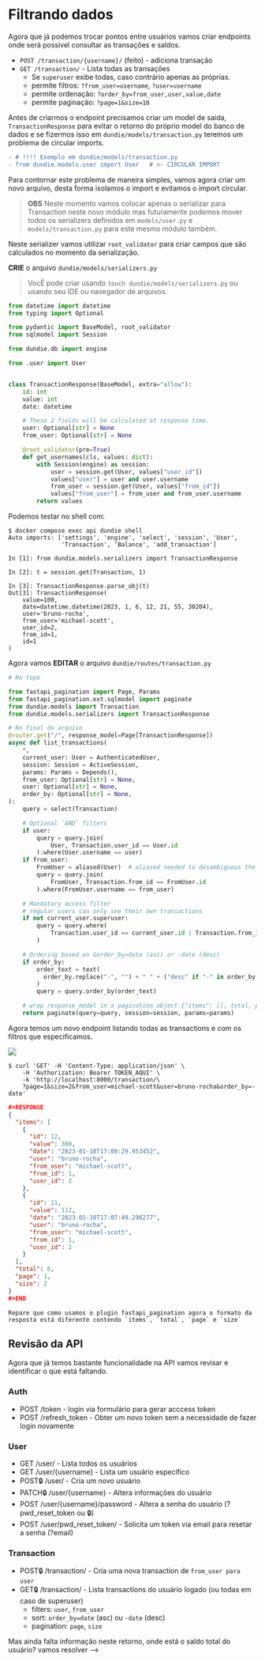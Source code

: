 # Filtrando dados

Agora que já podemos trocar pontos entre usuários vamos criar endpoints onde será possivel consultar
as transações e saldos.

- `POST /transaction/{username}/` (feito) - adiciona transação 
- `GET /transaction/` - Lista todas as transações 
    - Se `superuser` exibe todas, caso contrário apenas as próprias.
    - permite filtros: `?from_user=username`, `?user=username`
    - permite ordenação: `?order_by=from_user,user,value,date`
    - permite paginação: `?page=1&size=10` 


Antes de criarmos o endpoint precisamos criar um model de saida, `TransactionResponse`
para evitar o retorno do próprio model do banco de dados e se fizermos isso em `dundie/models/transaction.py` teremos um problema de circular imports.

```diff
- # !!!! Exemplo em dundie/models/transaction.py
- from dundie.models.user import User   # <- CIRCULAR IMPORT 
```

Para contornar este problema de maneira simples, vamos agora criar um novo arquivo, desta forma isolamos o import e evitamos o import circular.

> **OBS** Neste momento vamos colocar apenas o serializar para Transaction neste novo módulo 
> mas futuramente podemos mover todos os serializers definidos em `models/user.py` e `models/transaction.py` 
> para este mesmo módulo também.

Neste serializer vamos utilizar `root_validator` para criar campos que são calculados no 
momento da serialização.

**CRIE** o arquivo `dundie/models/serializers.py` 

> VocÊ pode criar usando `touch dundie/models/serializers.py` ou usando seu IDE ou navegador de arquivos.

```python
from datetime import datetime
from typing import Optional

from pydantic import BaseModel, root_validator
from sqlmodel import Session

from dundie.db import engine

from .user import User


class TransactionResponse(BaseModel, extra="allow"):
    id: int
    value: int
    date: datetime

    # These 2 fields will be calculated at response time.
    user: Optional[str] = None
    from_user: Optional[str] = None

    @root_validator(pre=True)
    def get_usernames(cls, values: dict):
        with Session(engine) as session:
            user = session.get(User, values["user_id"])
            values["user"] = user and user.username
            from_user = session.get(User, values["from_id"])
            values["from_user"] = from_user and from_user.username
        return values
```

Podemos testar no shell com:

```console
$ docker compose exec api dundie shell
Auto imports: ['settings', 'engine', 'select', 'session', 'User', 
               'Transaction', 'Balance', 'add_transaction']

In [1]: from dundie.models.serializers import TransactionResponse

In [2]: t = session.get(Transaction, 1)

In [3]: TransactionResponse.parse_obj(t)
Out[3]: TransactionResponse(
    value=100, 
    date=datetime.datetime(2023, 1, 6, 12, 21, 55, 30204), 
    user='bruno-rocha', 
    from_user='michael-scott', 
    user_id=2, 
    from_id=1, 
    id=1
)
```

Agora vamos **EDITAR** o arquivo `dundie/routes/transaction.py`

```python
# No topo

from fastapi_pagination import Page, Params
from fastapi_pagination.ext.sqlmodel import paginate
from dundie.models import Transaction
from dundie.models.serializers import TransactionResponse

# No final do arquivo
@router.get("/", response_model=Page[TransactionResponse])
async def list_transactions(
    *,
    current_user: User = AuthenticatedUser,
    session: Session = ActiveSession,
    params: Params = Depends(),
    from_user: Optional[str] = None,
    user: Optional[str] = None,
    order_by: Optional[str] = None,
):
    query = select(Transaction)

    # Optional `AND` filters
    if user:
        query = query.join(
            User, Transaction.user_id == User.id
        ).where(User.username == user)
    if from_user:
        FromUser = aliased(User)  # aliased needed to desambiguous the join
        query = query.join(
            FromUser, Transaction.from_id == FromUser.id
        ).where(FromUser.username == from_user)

    # Mandatory access filter
    # regular users can only see their own transactions
    if not current_user.superuser:
        query = query.where(
            Transaction.user_id == current_user.id | Transaction.from_id == current_user.id
        )

    # Ordering based on &order_by=date (asc) or -date (desc)
    if order_by:
        order_text = text(
          order_by.replace("-", "") + " " + ("desc" if "-" in order_by else "asc")
        )
        query = query.order_by(order_text)

    # wrap response_model in a pagination object {"items": [], total, page, size }
    return paginate(query=query, session=session, params=params)
```

Agora temos um novo endpoint listando todas as transactions e com os filtros que especificamos.

![](images/transaction_list.png)

```console
$ curl 'GET' -H 'Content-Type: application/json' \
    -H 'Authorization: Bearer TOKEN_AQUI' \
    -k 'http://localhost:8000/transaction/\
    ?page=1&size=2&from_user=michael-scott&user=bruno-rocha&order_by=-date'
```
```json
#+RESPONSE
{
  "items": [
    {
      "id": 12,
      "value": 300,
      "date": "2023-01-10T17:08:29.953452",
      "user": "bruno-rocha",
      "from_user": "michael-scott",
      "from_id": 1,
      "user_id": 2
    },
    {
      "id": 11,
      "value": 112,
      "date": "2023-01-10T17:07:49.296277",
      "user": "bruno-rocha",
      "from_user": "michael-scott",
      "from_id": 1,
      "user_id": 2
    }
  ],
  "total": 6,
  "page": 1,
  "size": 2
}
#+END
```

```admonish note "NOTA"
Repare que como usamos o plugin fastapi_pagination agora o formato da resposta está diferente contendo `items`, `total`, `page` e `size`
```

## Revisão da API 

Agora que já temos bastante funcionalidade na API vamos revisar e identificar o que está faltando.

### Auth 

- POST /token - login via formulário para gerar acccess token 
- POST /refresh_token - Obter um novo token sem a necessidade de fazer login novamente

### User 

- GET /user/ -  Lista todos os usuários
- GET /user/{username} - Lista um usuário específico
- POST🔒 /user/ - Cria um novo usuário 
- PATCH🔒 /user/{username} - Altera informações do usuário 
- POST  /user/{username}/password - Altera a senha do usuário (?pwd_reset_token ou 🔒)
- POST /user/pwd_reset_token/ - Solicita um token via email para resetar a senha (?email)

### Transaction 

- POST🔒 /transaction/ - Cria uma nova transaction de `from_user para user`
- GET🔒 /transaction/ - Lista transactions do usuário logado (ou todas em caso de superuser)
    - filters: `user`, `from_user`
    - sort: `order_by=date` (asc) ou `-date` (desc)
    - pagination: `page`, `size`


Mas ainda falta informação neste retorno, onde está o saldo total do usuário? vamos resolver -->
